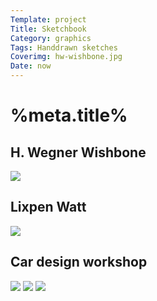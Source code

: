 ```yaml
---
Template: project
Title: Sketchbook
Category: graphics
Tags: Handdrawn sketches
Coverimg: hw-wishbone.jpg
Date: now
---
```


# %meta.title%

## H. Wegner Wishbone

<img src="/assets/%meta.category%/hw-wishbone.jpg">

## Lixpen Watt

<img src="/assets/%meta.category%/lixpen-watt-crown.jpg">

## Car design workshop

<img src="/assets/%meta.category%/car1.jpg">

<img src="/assets/%meta.category%/car2.jpg">

<img src="/assets/%meta.category%/car3.jpg">